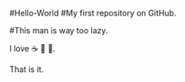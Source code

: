 #Hello-World
#My first repository on GitHub.

#This man is way too lazy.

I love :coffee: :basketball: :woman:. 

That is it.
